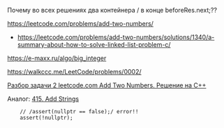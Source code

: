 

Почему во всех решениях два контейнера / в конце beforeRes.next;??

https://leetcode.com/problems/add-two-numbers/

- https://leetcode.com/problems/add-two-numbers/solutions/1340/a-summary-about-how-to-solve-linked-list-problem-c/
        
https://e-maxx.ru/algo/big_integer

https://walkccc.me/LeetCode/problems/0002/

[Разбор задачи 2 leetcode.com Add Two Numbers. Решение на C++](https://www.youtube.com/watch?v=QflftNTHeeE)

Аналог: [415. Add Strings](https://leetcode.com/problems/add-strings/description/)


        // /assert(nullptr == false);/ error!!
        assert(!nullptr);
